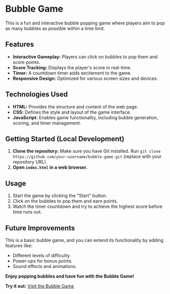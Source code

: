 # Bubble Game

This is a fun and interactive bubble popping game where players aim to pop as many bubbles as possible within a time limit.

## Features

- **Interactive Gameplay:** Players can click on bubbles to pop them and score points.
- **Score Tracking:** Displays the player's score in real-time.
- **Timer:** A countdown timer adds excitement to the game.
- **Responsive Design:** Optimized for various screen sizes and devices.

## Technologies Used

- **HTML:** Provides the structure and content of the web page.
- **CSS:** Defines the style and layout of the game interface.
- **JavaScript:** Enables game functionality, including bubble generation, scoring, and timer management.

## Getting Started (Local Development)

1. **Clone the repository:** Make sure you have Git installed. Run `git clone https://github.com/your-username/bubble-game.git` (replace with your repository URL).
2. **Open `index.html` in a web browser.**

## Usage

1. Start the game by clicking the "Start" button.
2. Click on the bubbles to pop them and earn points.
3. Watch the timer countdown and try to achieve the highest score before time runs out.

## Future Improvements

This is a basic bubble game, and you can extend its functionality by adding features like:

- Different levels of difficulty.
- Power-ups for bonus points.
- Sound effects and animations.

**Enjoy popping bubbles and have fun with the Bubble Game!**

**Try it out:** [Visit the Bubble Game](https://your-app-link.com)
